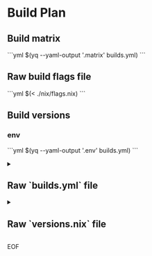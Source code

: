 # Build Plan

## Build matrix

\`\`\`yml
$(yq --yaml-output '.matrix' builds.yml)
\`\`\`

## Raw build flags file

\`\`\`yml
$(< ./nix/flags.nix)
\`\`\`

## Build versions

### env

\`\`\`yml
$(yq --yaml-output '.env' builds.yml)
\`\`\`

<details>
<summary>

## Raw \`builds.yml\` file

</summary>

\`\`\`yml
$(< builds.yml)
\`\`\`

</details>

<details>
<summary>

## Raw \`versions.nix\` file

</summary>

\`\`\`nix
$(< nix/versions.nix)
\`\`\`

</details>

EOF
